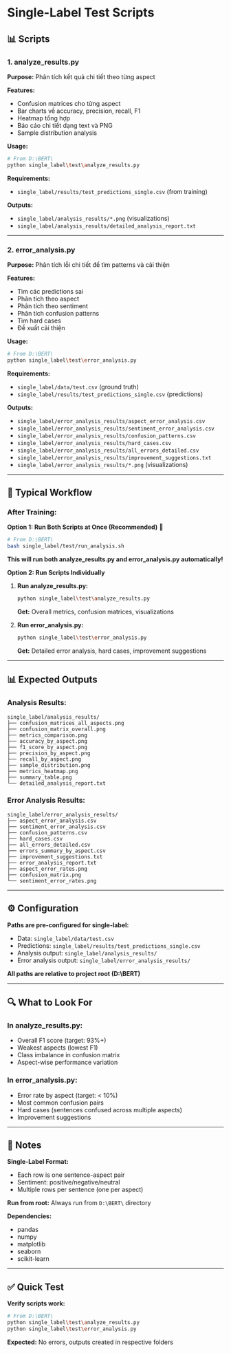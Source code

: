 # Single-Label Test Scripts

## 📊 Scripts

### **1. analyze_results.py**

**Purpose:** Phân tích kết quả chi tiết theo từng aspect

**Features:**
- Confusion matrices cho từng aspect
- Bar charts về accuracy, precision, recall, F1
- Heatmap tổng hợp
- Báo cáo chi tiết dạng text và PNG
- Sample distribution analysis

**Usage:**
```bash
# From D:\BERT\
python single_label\test\analyze_results.py
```

**Requirements:**
- `single_label/results/test_predictions_single.csv` (from training)

**Outputs:**
- `single_label/analysis_results/*.png` (visualizations)
- `single_label/analysis_results/detailed_analysis_report.txt`

---

### **2. error_analysis.py**

**Purpose:** Phân tích lỗi chi tiết để tìm patterns và cải thiện

**Features:**
- Tìm các predictions sai
- Phân tích theo aspect
- Phân tích theo sentiment
- Phân tích confusion patterns
- Tìm hard cases
- Đề xuất cải thiện

**Usage:**
```bash
# From D:\BERT\
python single_label\test\error_analysis.py
```

**Requirements:**
- `single_label/data/test.csv` (ground truth)
- `single_label/results/test_predictions_single.csv` (predictions)

**Outputs:**
- `single_label/error_analysis_results/aspect_error_analysis.csv`
- `single_label/error_analysis_results/sentiment_error_analysis.csv`
- `single_label/error_analysis_results/confusion_patterns.csv`
- `single_label/error_analysis_results/hard_cases.csv`
- `single_label/error_analysis_results/all_errors_detailed.csv`
- `single_label/error_analysis_results/improvement_suggestions.txt`
- `single_label/error_analysis_results/*.png` (visualizations)

---

## 🎯 Typical Workflow

### **After Training:**

**Option 1: Run Both Scripts at Once (Recommended)** 🚀
```bash
# From D:\BERT\
bash single_label/test/run_analysis.sh
```
**This will run both analyze_results.py and error_analysis.py automatically!**

**Option 2: Run Scripts Individually**

1. **Run analyze_results.py:**
   ```bash
   python single_label\test\analyze_results.py
   ```
   **Get:** Overall metrics, confusion matrices, visualizations

2. **Run error_analysis.py:**
   ```bash
   python single_label\test\error_analysis.py
   ```
   **Get:** Detailed error analysis, hard cases, improvement suggestions

---

## 📊 Expected Outputs

### **Analysis Results:**
```
single_label/analysis_results/
├── confusion_matrices_all_aspects.png
├── confusion_matrix_overall.png
├── metrics_comparison.png
├── accuracy_by_aspect.png
├── f1_score_by_aspect.png
├── precision_by_aspect.png
├── recall_by_aspect.png
├── sample_distribution.png
├── metrics_heatmap.png
├── summary_table.png
└── detailed_analysis_report.txt
```

### **Error Analysis Results:**
```
single_label/error_analysis_results/
├── aspect_error_analysis.csv
├── sentiment_error_analysis.csv
├── confusion_patterns.csv
├── hard_cases.csv
├── all_errors_detailed.csv
├── errors_summary_by_aspect.csv
├── improvement_suggestions.txt
├── error_analysis_report.txt
├── aspect_error_rates.png
├── confusion_matrix.png
└── sentiment_error_rates.png
```

---

## ⚙️ Configuration

**Paths are pre-configured for single-label:**
- Data: `single_label/data/test.csv`
- Predictions: `single_label/results/test_predictions_single.csv`
- Analysis output: `single_label/analysis_results/`
- Error analysis output: `single_label/error_analysis_results/`

**All paths are relative to project root (D:\BERT\)**

---

## 🔍 What to Look For

### **In analyze_results.py:**
- Overall F1 score (target: 93%+)
- Weakest aspects (lowest F1)
- Class imbalance in confusion matrix
- Aspect-wise performance variation

### **In error_analysis.py:**
- Error rate by aspect (target: < 10%)
- Most common confusion pairs
- Hard cases (sentences confused across multiple aspects)
- Improvement suggestions

---

## 📝 Notes

**Single-Label Format:**
- Each row is one sentence-aspect pair
- Sentiment: positive/negative/neutral
- Multiple rows per sentence (one per aspect)

**Run from root:** Always run from `D:\BERT\` directory

**Dependencies:**
- pandas
- numpy
- matplotlib
- seaborn
- scikit-learn

---

## ✅ Quick Test

**Verify scripts work:**
```bash
# From D:\BERT\
python single_label\test\analyze_results.py
python single_label\test\error_analysis.py
```

**Expected:** No errors, outputs created in respective folders
